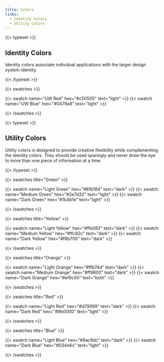 ```yaml
---
title: Colors
links:
  - Identity Colors
  - Utility Colors
---
```


{{< typeset >}}

## Identity Colors

Identity colors associate individual applications with the larger design system
identity.

{{< /typeset >}}

{{< swatches >}}

{{< swatch name="UW Red"  hex="#c50505" text="light" >}}
{{< swatch name="UW Blue" hex="#0479a8" text="light" >}}

{{< /swatches >}}

{{< typeset >}}

## Utility Colors

Utility colors is designed to provide creative flexibility while complementing
the identity colors. They should be used sparingly and never draw the eye to
more than one piece of information at a time.

{{< /typeset >}}

{{< swatches title="Green" >}}

{{< swatch name="Light Green"   hex="#81b184" text="dark"  >}}
{{< swatch name="Medium Green"  hex="#2e7d32" text="light" >}}
{{< swatch name="Dark Green"    hex="#1b4b1e" text="light" >}}

{{< /swatches >}}

{{< swatches title="Yellow" >}}

{{< swatch name="Light Yellow"  hex="#ffe082" text="dark"  >}}
{{< swatch name="Medium Yellow" hex="#ffc82c" text="dark"  >}}
{{< swatch name="Dark Yellow"   hex="#f8b700" text="dark"  >}}

{{< /swatches >}}

{{< swatches title="Orange" >}}

{{< swatch name="Light Orange"  hex="#ffb74d" text="dark" >}}
{{< swatch name="Medium Orange" hex="#ff9800" text="dark" >}}
{{< swatch name="Dark Orange"   hex="#ef6c00" text="both"  >}}

{{< /swatches >}}

{{< swatches title="Red" >}}

{{< swatch name="Light Red"     hex="#d79999" text="dark"  >}}
{{< swatch name="Dark Red"      hex="#9b0000" text="light" >}}

{{< /swatches >}}

{{< swatches title="Blue" >}}

{{< swatch name="Light Blue"    hex="#9ac9dc" text="dark"  >}}
{{< swatch name="Dark Blue"     hex="#034e6c" text="light" >}}

{{< /swatches >}}
